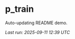 # p_train

Auto-updating README demo.

<!--START_SECTION:status-->
_Last run: 2025-09-11 12:39 UTC_
<!--END_SECTION:status-->




























































































































































































































































































































































































































































































































